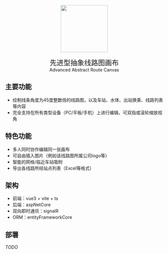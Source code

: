 <img src="https://gitee.com/au114514/aarc/raw/master/AARC-Frontend/src/assets/logo/aarc.svg" width="150px" style="display:block;margin:auto"/>

<div style="text-align:center;margin-top:15px">
<div style="font-size:22px">先进型抽象线路图画布</div>
Advanced Abstract Route Canvas
</div>

## 主要功能
- 绘制线条角度为45度整数倍的线路图，以及车站、水体、出站换乘、线路列表等内容
- 完全支持在所有类型设备（PC/平板/手机）上进行编辑，可双指或滚轮缩放视角

## 特色功能
- 多人同时协作编辑同一张画布
- 可自由插入图片（例如该线路图所属公司logo等）
- 智能的网格/临近车站吸附
- 导出各线路所经站点列表（Excel等格式）

## 架构
- 前端：vue3 + vite + ts
- 后端：aspNetCore
- 双向即时通讯：signalR
- ORM：entityFrameworkCore

## 部署
*TODO*